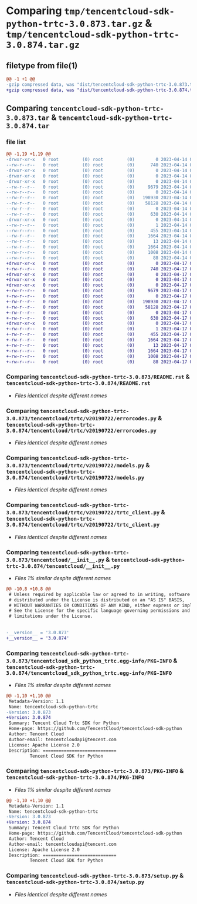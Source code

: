 # Comparing `tmp/tencentcloud-sdk-python-trtc-3.0.873.tar.gz` & `tmp/tencentcloud-sdk-python-trtc-3.0.874.tar.gz`

## filetype from file(1)

```diff
@@ -1 +1 @@
-gzip compressed data, was "dist/tencentcloud-sdk-python-trtc-3.0.873.tar", last modified: Fri Apr 14 01:00:34 2023, max compression
+gzip compressed data, was "dist/tencentcloud-sdk-python-trtc-3.0.874.tar", last modified: Mon Apr 17 00:53:16 2023, max compression
```

## Comparing `tencentcloud-sdk-python-trtc-3.0.873.tar` & `tencentcloud-sdk-python-trtc-3.0.874.tar`

### file list

```diff
@@ -1,19 +1,19 @@
-drwxr-xr-x   0 root         (0) root         (0)        0 2023-04-14 01:00:34.000000 tencentcloud-sdk-python-trtc-3.0.873/
--rw-r--r--   0 root         (0) root         (0)      740 2023-04-14 01:00:34.000000 tencentcloud-sdk-python-trtc-3.0.873/README.rst
-drwxr-xr-x   0 root         (0) root         (0)        0 2023-04-14 01:00:34.000000 tencentcloud-sdk-python-trtc-3.0.873/tencentcloud/
-drwxr-xr-x   0 root         (0) root         (0)        0 2023-04-14 01:00:34.000000 tencentcloud-sdk-python-trtc-3.0.873/tencentcloud/trtc/
-drwxr-xr-x   0 root         (0) root         (0)        0 2023-04-14 01:00:34.000000 tencentcloud-sdk-python-trtc-3.0.873/tencentcloud/trtc/v20190722/
--rw-r--r--   0 root         (0) root         (0)     9679 2023-04-14 01:00:34.000000 tencentcloud-sdk-python-trtc-3.0.873/tencentcloud/trtc/v20190722/errorcodes.py
--rw-r--r--   0 root         (0) root         (0)        0 2023-04-14 01:00:34.000000 tencentcloud-sdk-python-trtc-3.0.873/tencentcloud/trtc/v20190722/__init__.py
--rw-r--r--   0 root         (0) root         (0)   198930 2023-04-14 01:00:34.000000 tencentcloud-sdk-python-trtc-3.0.873/tencentcloud/trtc/v20190722/models.py
--rw-r--r--   0 root         (0) root         (0)    58128 2023-04-14 01:00:34.000000 tencentcloud-sdk-python-trtc-3.0.873/tencentcloud/trtc/v20190722/trtc_client.py
--rw-r--r--   0 root         (0) root         (0)        0 2023-04-14 01:00:34.000000 tencentcloud-sdk-python-trtc-3.0.873/tencentcloud/trtc/__init__.py
--rw-r--r--   0 root         (0) root         (0)      630 2023-04-14 01:00:34.000000 tencentcloud-sdk-python-trtc-3.0.873/tencentcloud/__init__.py
-drwxr-xr-x   0 root         (0) root         (0)        0 2023-04-14 01:00:34.000000 tencentcloud-sdk-python-trtc-3.0.873/tencentcloud_sdk_python_trtc.egg-info/
--rw-r--r--   0 root         (0) root         (0)        1 2023-04-14 01:00:34.000000 tencentcloud-sdk-python-trtc-3.0.873/tencentcloud_sdk_python_trtc.egg-info/dependency_links.txt
--rw-r--r--   0 root         (0) root         (0)      455 2023-04-14 01:00:34.000000 tencentcloud-sdk-python-trtc-3.0.873/tencentcloud_sdk_python_trtc.egg-info/SOURCES.txt
--rw-r--r--   0 root         (0) root         (0)     1664 2023-04-14 01:00:34.000000 tencentcloud-sdk-python-trtc-3.0.873/tencentcloud_sdk_python_trtc.egg-info/PKG-INFO
--rw-r--r--   0 root         (0) root         (0)       13 2023-04-14 01:00:34.000000 tencentcloud-sdk-python-trtc-3.0.873/tencentcloud_sdk_python_trtc.egg-info/top_level.txt
--rw-r--r--   0 root         (0) root         (0)     1664 2023-04-14 01:00:34.000000 tencentcloud-sdk-python-trtc-3.0.873/PKG-INFO
--rw-r--r--   0 root         (0) root         (0)     1008 2023-04-14 01:00:34.000000 tencentcloud-sdk-python-trtc-3.0.873/setup.py
--rw-r--r--   0 root         (0) root         (0)       88 2023-04-14 01:00:34.000000 tencentcloud-sdk-python-trtc-3.0.873/setup.cfg
+drwxr-xr-x   0 root         (0) root         (0)        0 2023-04-17 00:53:16.000000 tencentcloud-sdk-python-trtc-3.0.874/
+-rw-r--r--   0 root         (0) root         (0)      740 2023-04-17 00:53:16.000000 tencentcloud-sdk-python-trtc-3.0.874/README.rst
+drwxr-xr-x   0 root         (0) root         (0)        0 2023-04-17 00:53:16.000000 tencentcloud-sdk-python-trtc-3.0.874/tencentcloud/
+drwxr-xr-x   0 root         (0) root         (0)        0 2023-04-17 00:53:16.000000 tencentcloud-sdk-python-trtc-3.0.874/tencentcloud/trtc/
+drwxr-xr-x   0 root         (0) root         (0)        0 2023-04-17 00:53:16.000000 tencentcloud-sdk-python-trtc-3.0.874/tencentcloud/trtc/v20190722/
+-rw-r--r--   0 root         (0) root         (0)     9679 2023-04-17 00:53:16.000000 tencentcloud-sdk-python-trtc-3.0.874/tencentcloud/trtc/v20190722/errorcodes.py
+-rw-r--r--   0 root         (0) root         (0)        0 2023-04-17 00:53:16.000000 tencentcloud-sdk-python-trtc-3.0.874/tencentcloud/trtc/v20190722/__init__.py
+-rw-r--r--   0 root         (0) root         (0)   198930 2023-04-17 00:53:16.000000 tencentcloud-sdk-python-trtc-3.0.874/tencentcloud/trtc/v20190722/models.py
+-rw-r--r--   0 root         (0) root         (0)    58128 2023-04-17 00:53:16.000000 tencentcloud-sdk-python-trtc-3.0.874/tencentcloud/trtc/v20190722/trtc_client.py
+-rw-r--r--   0 root         (0) root         (0)        0 2023-04-17 00:53:16.000000 tencentcloud-sdk-python-trtc-3.0.874/tencentcloud/trtc/__init__.py
+-rw-r--r--   0 root         (0) root         (0)      630 2023-04-17 00:53:16.000000 tencentcloud-sdk-python-trtc-3.0.874/tencentcloud/__init__.py
+drwxr-xr-x   0 root         (0) root         (0)        0 2023-04-17 00:53:16.000000 tencentcloud-sdk-python-trtc-3.0.874/tencentcloud_sdk_python_trtc.egg-info/
+-rw-r--r--   0 root         (0) root         (0)        1 2023-04-17 00:53:16.000000 tencentcloud-sdk-python-trtc-3.0.874/tencentcloud_sdk_python_trtc.egg-info/dependency_links.txt
+-rw-r--r--   0 root         (0) root         (0)      455 2023-04-17 00:53:16.000000 tencentcloud-sdk-python-trtc-3.0.874/tencentcloud_sdk_python_trtc.egg-info/SOURCES.txt
+-rw-r--r--   0 root         (0) root         (0)     1664 2023-04-17 00:53:16.000000 tencentcloud-sdk-python-trtc-3.0.874/tencentcloud_sdk_python_trtc.egg-info/PKG-INFO
+-rw-r--r--   0 root         (0) root         (0)       13 2023-04-17 00:53:16.000000 tencentcloud-sdk-python-trtc-3.0.874/tencentcloud_sdk_python_trtc.egg-info/top_level.txt
+-rw-r--r--   0 root         (0) root         (0)     1664 2023-04-17 00:53:16.000000 tencentcloud-sdk-python-trtc-3.0.874/PKG-INFO
+-rw-r--r--   0 root         (0) root         (0)     1008 2023-04-17 00:53:16.000000 tencentcloud-sdk-python-trtc-3.0.874/setup.py
+-rw-r--r--   0 root         (0) root         (0)       88 2023-04-17 00:53:16.000000 tencentcloud-sdk-python-trtc-3.0.874/setup.cfg
```

### Comparing `tencentcloud-sdk-python-trtc-3.0.873/README.rst` & `tencentcloud-sdk-python-trtc-3.0.874/README.rst`

 * *Files identical despite different names*

### Comparing `tencentcloud-sdk-python-trtc-3.0.873/tencentcloud/trtc/v20190722/errorcodes.py` & `tencentcloud-sdk-python-trtc-3.0.874/tencentcloud/trtc/v20190722/errorcodes.py`

 * *Files identical despite different names*

### Comparing `tencentcloud-sdk-python-trtc-3.0.873/tencentcloud/trtc/v20190722/models.py` & `tencentcloud-sdk-python-trtc-3.0.874/tencentcloud/trtc/v20190722/models.py`

 * *Files identical despite different names*

### Comparing `tencentcloud-sdk-python-trtc-3.0.873/tencentcloud/trtc/v20190722/trtc_client.py` & `tencentcloud-sdk-python-trtc-3.0.874/tencentcloud/trtc/v20190722/trtc_client.py`

 * *Files identical despite different names*

### Comparing `tencentcloud-sdk-python-trtc-3.0.873/tencentcloud/__init__.py` & `tencentcloud-sdk-python-trtc-3.0.874/tencentcloud/__init__.py`

 * *Files 1% similar despite different names*

```diff
@@ -10,8 +10,8 @@
 # Unless required by applicable law or agreed to in writing, software
 # distributed under the License is distributed on an "AS IS" BASIS,
 # WITHOUT WARRANTIES OR CONDITIONS OF ANY KIND, either express or implied.
 # See the License for the specific language governing permissions and
 # limitations under the License.
 
 
-__version__ = '3.0.873'
+__version__ = '3.0.874'
```

### Comparing `tencentcloud-sdk-python-trtc-3.0.873/tencentcloud_sdk_python_trtc.egg-info/PKG-INFO` & `tencentcloud-sdk-python-trtc-3.0.874/tencentcloud_sdk_python_trtc.egg-info/PKG-INFO`

 * *Files 1% similar despite different names*

```diff
@@ -1,10 +1,10 @@
 Metadata-Version: 1.1
 Name: tencentcloud-sdk-python-trtc
-Version: 3.0.873
+Version: 3.0.874
 Summary: Tencent Cloud Trtc SDK for Python
 Home-page: https://github.com/TencentCloud/tencentcloud-sdk-python
 Author: Tencent Cloud
 Author-email: tencentcloudapi@tencent.com
 License: Apache License 2.0
 Description: ============================
         Tencent Cloud SDK for Python
```

### Comparing `tencentcloud-sdk-python-trtc-3.0.873/PKG-INFO` & `tencentcloud-sdk-python-trtc-3.0.874/PKG-INFO`

 * *Files 1% similar despite different names*

```diff
@@ -1,10 +1,10 @@
 Metadata-Version: 1.1
 Name: tencentcloud-sdk-python-trtc
-Version: 3.0.873
+Version: 3.0.874
 Summary: Tencent Cloud Trtc SDK for Python
 Home-page: https://github.com/TencentCloud/tencentcloud-sdk-python
 Author: Tencent Cloud
 Author-email: tencentcloudapi@tencent.com
 License: Apache License 2.0
 Description: ============================
         Tencent Cloud SDK for Python
```

### Comparing `tencentcloud-sdk-python-trtc-3.0.873/setup.py` & `tencentcloud-sdk-python-trtc-3.0.874/setup.py`

 * *Files identical despite different names*

